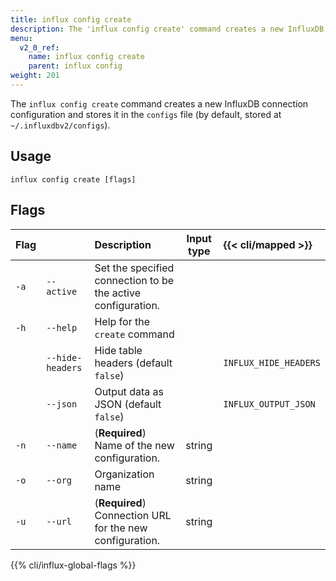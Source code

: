 ```yaml
---
title: influx config create
description: The 'influx config create' command creates a new InfluxDB connection configuration.
menu:
  v2_0_ref:
    name: influx config create
    parent: influx config
weight: 201
---
```


The `influx config create` command creates a new InfluxDB connection configuration
and stores it in the `configs` file (by default, stored at `~/.influxdbv2/configs`).

## Usage
```
influx config create [flags]
```

## Flags
| Flag |                  | Description                                                  | Input type  | {{< cli/mapped >}}    |
|:---- |:---              |:-----------                                                  |:----------: |:------------------    |
| `-a` | `--active`       | Set the specified connection to be the active configuration. |             |                       |
| `-h` | `--help`         | Help for the `create` command                                |             |                       |
|      | `--hide-headers` | Hide table headers (default `false`)                         |             | `INFLUX_HIDE_HEADERS` |
|      | `--json`         | Output data as JSON (default `false`)                        |             | `INFLUX_OUTPUT_JSON`  |
| `-n` | `--name`         | (**Required**) Name of the new configuration.                | string      |                       |
| `-o` | `--org`          | Organization name                                            | string      |                       |
| `-u` | `--url`          | (**Required**) Connection URL for the new configuration.     | string      |                       |

{{% cli/influx-global-flags %}}
